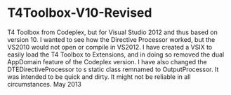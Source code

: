 T4Toolbox-V10-Revised
=====================

T4 Toolbox from Codeplex, but for Visual Studio 2012 and thus based on version 10.
I wanted to see how the Directive Processor worked, but the VS2010 would not open or compile in VS2012.
I have created a VSIX to easily load the T4 Toolbox to Extensions, and in doing so removed the dual AppDomain feature of the Codeplex version.
I have also changed the DTEDirectiveProcessor to s static class remnamed to OutputProcessor.
It was intended to be quick and dirty. It might not be reliable in all circumstances.
May 2013

